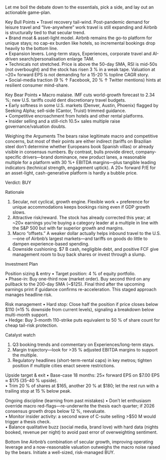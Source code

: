 Let me boil the debate down to the essentials, pick a side, and lay out an actionable game-plan.

Key Bull Points
• Travel recovery tail-wind. Post-pandemic demand for leisure travel and “live-anywhere” work travel is still expanding and Airbnb is structurally tied to that secular trend.  
• Brand moat & asset-light model. Airbnb remains the go-to platform for unique stays; no cap-ex burden like hotels, so incremental bookings drop heavily to the bottom line.  
• Expansion levers. Long-term stays, Experiences, corporate travel and AI-driven search/personalisation enlarge TAM.  
• Technicals not stretched. Price is above the 50-day SMA, RSI is mid-50s (not overbought) and the stock has risen 3 % in a weak tape. Valuation at ~20× forward EPS is not demanding for a 15-20 % topline CAGR story.  
• Social-media traction (9 % ↑ Facebook, 20 % ↑ Twitter mentions) hints at resilient consumer mind-share.

Key Bear Points
• Macro malaise. IMF cuts world-growth forecast to 2.34 %; new U.S. tariffs could dent discretionary travel budgets.  
• Early softness in some U.S. markets (Denver, Austin, Phoenix) flagged by Seeking Alpha; sell-side (Cantor, Truist) trimmed guidance.  
• Competitive encroachment from hotels and other rental platforms.  
• Insider selling and a still-rich 10.5× sales multiple raise governance/valuation doubts.

Weighing the Arguments
The bears raise legitimate macro and competitive concerns, but most of their points are either indirect (tariffs on Brazilian steel don’t determine whether Europeans book Spanish villas) or already visible in consensus numbers.  By contrast, bulls provide direct, company-specific drivers—brand dominance, new product lanes, a reasonable multiple for a platform with 30 %+ EBITDA margins—plus tangible leading indicators (technical strength, engagement uptick).  A 20× forward P/E for an asset-light, cash-generative platform is hardly a bubble price.

Verdict: BUY

Rationale
1. Secular, not cyclical, growth engine. Flexible work + preference for unique accommodations keeps bookings rising even if GDP growth slows.  
2. Attractive risk/reward. The stock has already corrected this year; at ~20× earnings you’re buying a category leader at a multiple in line with the S&P 500 but with far superior growth and margins.  
3. Macro “offsets.” A weaker dollar actually helps inbound travel to the U.S.—one of Airbnb’s largest markets—and tariffs on goods do little to dampen experience-based spending.  
4. Downside cushioning. $7 B cash, negligible debt, and positive FCF give management room to buy back shares or invest through a slump.

Investment Plan

Position sizing & entry
• Target position: 4 % of equity portfolio.  
• Phase-in: Buy one-third now (market order). Buy second third on any pullback to the 200-day SMA (~$125). Final third after the upcoming earnings print if guidance confirms re-acceleration. This staged approach manages headline risk.

Risk management
• Hard stop: Close half the position if price closes below $110 (≈15 % downside from current levels), signaling a breakdown below multi-month support.  
• Hedge: Buy 3-month 110-strike puts equivalent to 50 % of share count for cheap tail-risk protection.  

Catalyst watch
1. Q3 booking trends and commentary on Experiences/long-term stays.  
2. Margin trajectory—look for >35 % adjusted EBITDA margins to support the multiple.  
3. Regulatory headlines (short-term-rental caps) in key metros; tighten position if multiple cities enact severe restrictions.

Upside target & exit
• Base-case 18 months: 25× forward EPS on $7.00 EPS ≈ $175 (35-40 % upside).  
• Trim 20 % of shares at $165, another 20 % at $180; let the rest run with a trailing stop at 15 % below peak.

Ongoing discipline (learning from past mistakes)
• Don’t let enthusiasm override macro red-flags—re-underwrite the thesis each quarter; if 2026 consensus growth drops below 12 %, reevaluate.  
• Monitor insider activity: a second wave of C-suite selling >$50 M would trigger a thesis check.  
• Balance qualitative buzz (social media, brand love) with hard data (nights booked, revenue per night) to avoid past error of overweighting sentiment.

Bottom line
Airbnb’s combination of secular growth, improving operating leverage and a now-reasonable valuation outweighs the macro noise raised by the bears. Initiate a well-sized, risk-managed BUY.